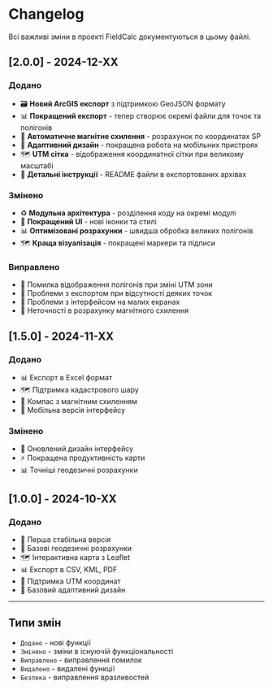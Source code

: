 # Changelog

Всі важливі зміни в проекті FieldCalc документуються в цьому файлі.

## [2.0.0] - 2024-12-XX

### Додано
- 🗃️ **Новий ArcGIS експорт** з підтримкою GeoJSON формату
- 📊 **Покращений експорт** - тепер створює окремі файли для точок та полігонів
- 🎯 **Автоматичне магнітне схилення** - розрахунок по координатах SP
- 📱 **Адаптивний дизайн** - покращена робота на мобільних пристроях
- 🗺️ **UTM сітка** - відображення координатної сітки при великому масштабі
- 📄 **Детальні інструкції** - README файли в експортованих архівах

### Змінено
- ♻️ **Модульна архітектура** - розділення коду на окремі модулі
- 🎨 **Покращений UI** - нові іконки та стилі
- 📊 **Оптимізовані розрахунки** - швидша обробка великих полігонів
- 🗺️ **Краща візуалізація** - покращені маркери та підписи

### Виправлено
- 🐛 Помилка відображення полігонів при зміні UTM зони
- 🔧 Проблеми з експортом при відсутності деяких точок
- 📱 Проблеми з інтерфейсом на малих екранах
- 🧭 Неточності в розрахунку магнітного схилення

## [1.5.0] - 2024-11-XX

### Додано
- 📊 Експорт в Excel формат
- 🗺️ Підтримка кадастрового шару
- 🧭 Компас з магнітним схиленням
- 📱 Мобільна версія інтерфейсу

### Змінено
- 🎨 Оновлений дизайн інтерфейсу
- ⚡ Покращена продуктивність карти
- 📊 Точніші геодезичні розрахунки

## [1.0.0] - 2024-10-XX

### Додано
- 🎉 Перша стабільна версія
- 📐 Базові геодезичні розрахунки
- 🗺️ Інтерактивна карта з Leaflet
- 📊 Експорт в CSV, KML, PDF
- 🎯 Підтримка UTM координат
- 📱 Базовий адаптивний дизайн

---

## Типи змін
- `Додано` - нові функції
- `Змінено` - зміни в існуючій функціональності  
- `Виправлено` - виправлення помилок
- `Видалено` - видалені функції
- `Безпека` - виправлення вразливостей
